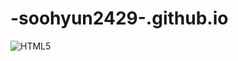 # -soohyun2429-.github.io
<img alt="HTML5" src="https://img.shields.io/badge/HTML5-E34F26-white.svg?&style=flat-square&logo=HTML5&logoColor=white"/>
